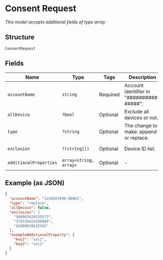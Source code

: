 
# Consent Request

*This model accepts additional fields of type array.*

## Structure

`ConsentRequest`

## Fields

| Name | Type | Tags | Description | Getter | Setter |
|  --- | --- | --- | --- | --- | --- |
| `accountName` | `string` | Required | Account identifier in "##########-#####". | getAccountName(): string | setAccountName(string accountName): void |
| `allDevice` | `?bool` | Optional | Exclude all devices or not. | getAllDevice(): ?bool | setAllDevice(?bool allDevice): void |
| `type` | `?string` | Optional | The change to make: append or replace. | getType(): ?string | setType(?string type): void |
| `exclusion` | `?(string[])` | Optional | Device ID list. | getExclusion(): ?array | setExclusion(?array exclusion): void |
| `additionalProperties` | `array<string, array>` | Optional | - | findAdditionalProperty(string key): array | additionalProperty(string key, array value): void |

## Example (as JSON)

```json
{
  "accountName": "1234567890-00001",
  "type": "replace",
  "allDevice": false,
  "exclusion": [
    "980003420535573",
    "375535024300089",
    "A100003861E585"
  ],
  "exampleAdditionalProperty": {
    "key1": "val1",
    "key2": "val2"
  }
}
```

